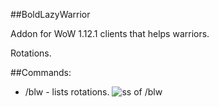 ##BoldLazyWarrior

Addon for WoW 1.12.1 clients that helps warriors.

Rotations.

##Commands:
* /blw - lists rotations.
![ss of /blw](http://i.imgur.com/UTYT0mb.png)